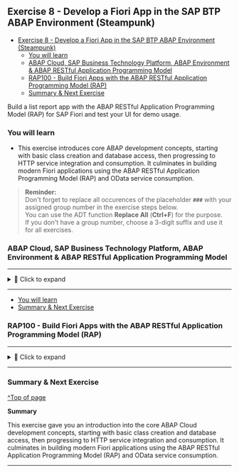 
## Exercise 8 - Develop a Fiori App in the SAP BTP ABAP Environment (Steampunk)

- [Exercise 8 - Develop a Fiori App in the SAP BTP ABAP Environment (Steampunk)](#exercise-8---develop-a-fiori-app-in-the-sap-btp-abap-environment-steampunk)
  - [You will learn](#you-will-learn)
  - [ABAP Cloud, SAP Business Technology Platform, ABAP Environment \& ABAP RESTful Application Programming Model](#abap-cloud-sap-business-technology-platform-abap-environment--abap-restful-application-programming-model)
  - [RAP100 - Build Fiori Apps with the ABAP RESTful Application Programming Model (RAP)](#rap100---build-fiori-apps-with-the-abap-restful-application-programming-model-rap)
  - [Summary \& Next Exercise](#summary--next-exercise)

<!-- Exercise Description -->
Build a list report app with the ABAP RESTful Application Programming Model (RAP) for SAP Fiori and test your UI for demo usage.

### You will learn  
- This exercise introduces core ABAP development concepts, starting with basic class creation and database access, then progressing to HTTP service integration and consumption. It culminates in building modern Fiori applications using the ABAP RESTful Application Programming Model (RAP) and OData service consumption.


> **Reminder:**   
> Don't forget to replace all occurences of the placeholder **`###`** with your assigned group number in the exercise steps below.  
> You can use the ADT function **Replace All** (**Ctrl+F**) for the purpose.   
> If you don't have a group number, choose a 3-digit suffix and use it for all exercises.

### ABAP Cloud, SAP Business Technology Platform, ABAP Environment & ABAP RESTful Application Programming Model
---

<details>
  <summary>🔵 Click to expand</summary>
  
1. [Please open this tutorial for this exercisse](https://github.com/SAP-samples/abap-exercises-codejam/blob/main/README.md)

</details>

---

- [You will learn](#you-will-learn)
- [Summary & Next Exercise](#summary--next-exercise) 

### RAP100 - Build Fiori Apps with the ABAP RESTful Application Programming Model (RAP)

---

<details>
  <summary>🔵 Click to expand</summary>
  
2. [Please open this tutorial for this exercisse](https://github.com/SAP-samples/abap-platform-rap100/blob/main/README.md)

</details>

---

### Summary & Next Exercise
[^Top of page](#)

**Summary**

This exercise gave you an introduction into the core ABAP Cloud development concepts, starting with basic class creation and database access, then progressing to HTTP service integration and consumption. It culminates in building modern Fiori applications using the ABAP RESTful Application Programming Model (RAP) and OData service consumption.

---